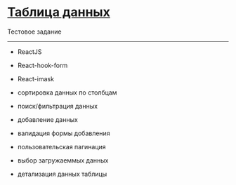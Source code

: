 # [Таблица данных](https://fugr-ru.herokuapp.com/)

Тестовое задание
___

- ReactJS
- React-hook-form
- React-imask

- сортировка данных по столбцам
- поиск/фильтрация данных
- добавление данных
- валидация формы добавления
- пользовательская пагинация
- выбор загружаеммых данных
- детализация данных таблицы

